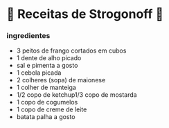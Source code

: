 # :chicken:  Receitas de Strogonoff :chicken:

### ingredientes



<lava lavasofa.net>





- 3 peitos de frango cortados em cubos
- 1 dente de alho picado
- sal e pimenta a gosto
- 1 cebola picada
- 2 colheres (sopa) de maionese
- 1 colher de manteiga
- 1/2 copo de ketchup1/3 copo de mostarda
- 1 copo de cogumelos
- 1 copo de creme de leite
- batata palha a gosto



